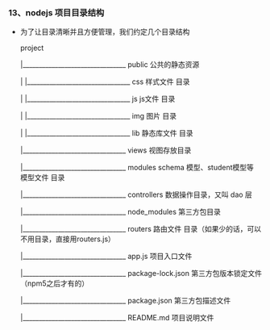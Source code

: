 ### 13、nodejs 项目目录结构

- 为了让目录清晰并且方便管理，我们约定几个目录结构

  project

  |________________________________ public				公共的静态资源

  | |________________________________ css					样式文件 目录

  | |________________________________ js					js文件 目录

  | |________________________________ img				图片 目录

  | |________________________________ lib					静态库文件 目录

  |________________________________ views				视图存放目录

  |________________________________ modules				schema 模型、student模型等 模型文件 目录

  |________________________________ controllers			数据操作目录，又叫 dao 层

  |________________________________ node_modules		第三方包目录 

  |________________________________ routers				路由文件 目录（如果少的话，可以不用目录，直接用routers.js）

  |________________________________ app.js				项目入口文件

  |________________________________ package-lock.json		第三方包版本锁定文件（npm5之后才有的）

  |________________________________ package.json			第三方包描述文件

  |________________________________ README.md			项目说明文件

